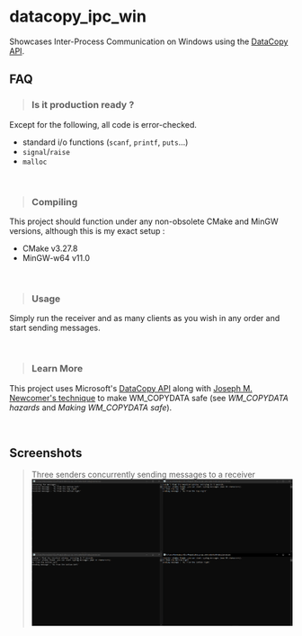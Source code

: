 # datacopy_ipc_win
Showcases Inter-Process Communication on Windows using the [DataCopy API](https://learn.microsoft.com/en-us/windows/win32/dataxchg/data-copy).

## FAQ
> ### Is it production ready ?
Except for the following, all code is error-checked.
- standard i/o functions (`scanf`, `printf`, `puts`...)
- `signal`/`raise`
- `malloc`

<br>

> ### Compiling
This project should function under any non-obsolete CMake and MinGW versions, although this is my exact setup :
- CMake v3.27.8
- MinGW-w64 v11.0

<br>

> ### Usage
Simply run the receiver and as many clients as you wish in any order and start sending messages.

<br>

> ### Learn More
This project uses Microsoft's [DataCopy API](https://learn.microsoft.com/en-us/windows/win32/dataxchg/data-copy)
along with [Joseph M. Newcomer's technique](http://www.flounder.com/wm_copydata.htm) to make WM_COPYDATA safe (see *WM_COPYDATA hazards* and *Making WM_COPYDATA safe*).

<br>

## Screenshots
> Three senders concurrently sending messages to a receiver
![](screenshot.png)
